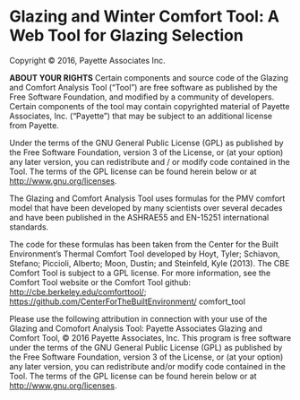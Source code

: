 Glazing and Winter Comfort Tool:
A Web Tool for Glazing Selection
========================================
Copyright © 2016, Payette Associates Inc.

**ABOUT YOUR RIGHTS**
Certain components and source code of the Glazing and Comfort Analysis Tool (“Tool”) are free software as
published by the Free Software Foundation, and modified by a community of developers. Certain components
of the tool may contain copyrighted material of Payette Associates, Inc. (“Payette”) that may be subject to an
additional license from Payette.

Under the terms of the GNU General Public License (GPL) as published by the Free Software Foundation, version
3 of the License, or (at your option) any later version, you can redistribute and / or modify code contained in the
Tool. The terms of the GPL license can be found herein below or at http://www.gnu.org/licenses.

The Glazing and Comfort Analysis Tool uses formulas for the PMV comfort model that have been developed
by many scientists over several decades and have been published in the ASHRAE55 and EN-15251 international
standards.

The code for these formulas has been taken from the Center for the Built Environment’s Thermal Comfort Tool
developed by Hoyt, Tyler; Schiavon, Stefano; Piccioli, Alberto; Moon, Dustin; and Steinfeld, Kyle (2013).
The CBE Comfort Tool is subject to a GPL license. For more information, see the Comfort Tool website or the
Comfort Tool github: http://cbe.berkeley.edu/comforttool/; https://github.com/CenterForTheBuiltEnvironment/
comfort_tool

Please use the following attribution in connection with your use of the Glazing and Comofort Analysis Tool:
Payette Associates Glazing and Comfort Tool, © 2016 Payette Associates, Inc.
This program is free software under the terms of the GNU General Public License (GPL) as published by the Free
Software Foundation, version 3 of the License, or (at your option) any later version, you can redistribute and/or
modify code contained in the Tool. The terms of the GPL license can be found herein below or at http://www.gnu.org/licenses.
